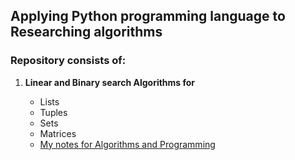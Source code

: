 ## Applying Python programming language to Researching algorithms
### Repository consists of:

<ol>
  <li><b>Linear and Binary search Algorithms for</b></li>
      <ul>
      <li>Lists</li>
      <li>Tuples</li>
      <li>Sets</li>
      <li>Matrices</li>
      <li><a href="https://github.com/nijatzv/Algorithms/blob/master/Algorithm%20and%20Programming%20-%20notes.docx">My notes for Algorithms and Programming</a></li>
    </ul>
</ol>
<t></t>
